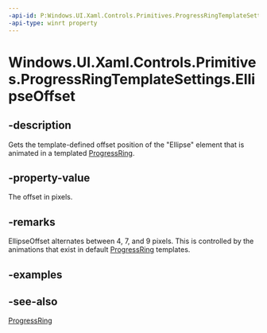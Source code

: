 ```yaml
---
-api-id: P:Windows.UI.Xaml.Controls.Primitives.ProgressRingTemplateSettings.EllipseOffset
-api-type: winrt property
---
```


<!-- Property syntax
public Windows.UI.Xaml.Thickness EllipseOffset { get; }
-->

# Windows.UI.Xaml.Controls.Primitives.ProgressRingTemplateSettings.EllipseOffset

## -description
Gets the template-defined offset position of the "Ellipse" element that is animated in a templated [ProgressRing](../windows.ui.xaml.controls/progressring.md).


## -property-value
The offset in pixels.

## -remarks
EllipseOffset alternates between 4, 7, and 9 pixels. This is controlled by the animations that exist in default [ProgressRing](../windows.ui.xaml.controls/progressring.md) templates.

## -examples

## -see-also
[ProgressRing](../windows.ui.xaml.controls/progressring.md)
